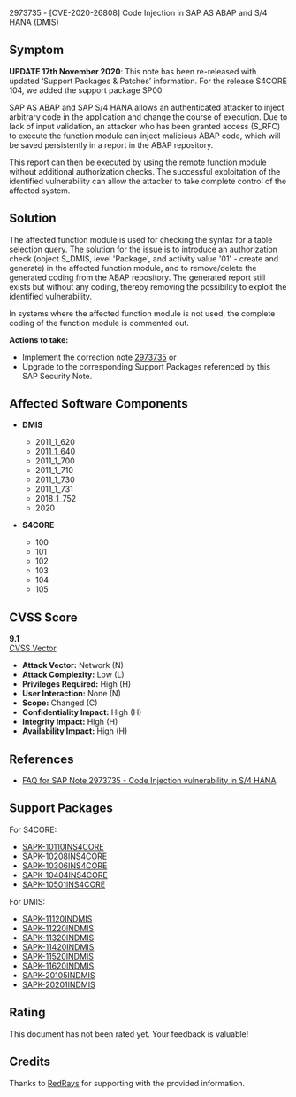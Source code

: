 2973735 - [CVE-2020-26808] Code Injection in SAP AS ABAP and S/4 HANA (DMIS)

## Symptom

**UPDATE 17th November 2020**: This note has been re-released with updated ‘Support Packages & Patches’ information. For the release S4CORE 104, we added the support package SP00.

SAP AS ABAP and SAP S/4 HANA allows an authenticated attacker to inject arbitrary code in the application and change the course of execution. Due to lack of input validation, an attacker who has been granted access (S_RFC) to execute the function module can inject malicious ABAP code, which will be saved persistently in a report in the ABAP repository.

This report can then be executed by using the remote function module without additional authorization checks. The successful exploitation of the identified vulnerability can allow the attacker to take complete control of the affected system.

## Solution

The affected function module is used for checking the syntax for a table selection query. The solution for the issue is to introduce an authorization check (object S_DMIS, level 'Package', and activity value '01' - create and generate) in the affected function module, and to remove/delete the generated coding from the ABAP repository. The generated report still exists but without any coding, thereby removing the possibility to exploit the identified vulnerability.

In systems where the affected function module is not used, the complete coding of the function module is commented out.

**Actions to take:**
- Implement the correction note [2973735](https://me.sap.com/notes/2973735) or
- Upgrade to the corresponding Support Packages referenced by this SAP Security Note.

## Affected Software Components

- **DMIS**
  - 2011_1_620
  - 2011_1_640
  - 2011_1_700
  - 2011_1_710
  - 2011_1_730
  - 2011_1_731
  - 2018_1_752
  - 2020

- **S4CORE**
  - 100
  - 101
  - 102
  - 103
  - 104
  - 105

## CVSS Score

**9.1**  
[CVSS Vector](https://nvd.nist.gov/vuln-metrics/cvss/v3-calculator)

- **Attack Vector:** Network (N)
- **Attack Complexity:** Low (L)
- **Privileges Required:** High (H)
- **User Interaction:** None (N)
- **Scope:** Changed (C)
- **Confidentiality Impact:** High (H)
- **Integrity Impact:** High (H)
- **Availability Impact:** High (H)

## References

- [FAQ for SAP Note 2973735 - Code Injection vulnerability in S/4 HANA](https://me.sap.com/notes/2985806)

## Support Packages

For S4CORE:
- [SAPK-10110INS4CORE](https://me.sap.com/supportpackage/SAPK-10110INS4CORE)
- [SAPK-10208INS4CORE](https://me.sap.com/supportpackage/SAPK-10208INS4CORE)
- [SAPK-10306INS4CORE](https://me.sap.com/supportpackage/SAPK-10306INS4CORE)
- [SAPK-10404INS4CORE](https://me.sap.com/supportpackage/SAPK-10404INS4CORE)
- [SAPK-10501INS4CORE](https://me.sap.com/supportpackage/SAPK-10501INS4CORE)

For DMIS:
- [SAPK-11120INDMIS](https://me.sap.com/supportpackage/SAPK-11120INDMIS)
- [SAPK-11220INDMIS](https://me.sap.com/supportpackage/SAPK-11220INDMIS)
- [SAPK-11320INDMIS](https://me.sap.com/supportpackage/SAPK-11320INDMIS)
- [SAPK-11420INDMIS](https://me.sap.com/supportpackage/SAPK-11420INDMIS)
- [SAPK-11520INDMIS](https://me.sap.com/supportpackage/SAPK-11520INDMIS)
- [SAPK-11620INDMIS](https://me.sap.com/supportpackage/SAPK-11620INDMIS)
- [SAPK-20105INDMIS](https://me.sap.com/supportpackage/SAPK-20105INDMIS)
- [SAPK-20201INDMIS](https://me.sap.com/supportpackage/SAPK-20201INDMIS)

## Rating

This document has not been rated yet. Your feedback is valuable!

## Credits

Thanks to [RedRays](https://redrays.io) for supporting with the provided information.
